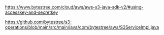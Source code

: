 https://www.bytestree.com/cloud/aws/aws-s3-java-sdk-v2/#using-accesskey-and-secretkey

https://github.com/bytestree/s3-operations/blob/main/src/main/java/com/bytestree/aws/S3ServiceImpl.java

